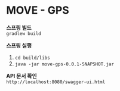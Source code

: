# MOVE - GPS

**스프링 빌드**  
`gradlew build`

**스프링 실행**
1. `cd build/libs`
2. `java -jar move-gps-0.0.1-SNAPSHOT.jar`

**API 문서 확인**  
`http://localhost:8080/swagger-ui.html`
